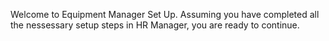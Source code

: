 Welcome to Equipment Manager Set Up. 
Assuming you have completed all the nessessary setup steps in HR Manager, you are ready to continue. 